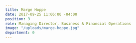 ```yaml
---
title: Marge Hoppe
date: 2017-09-25 11:06:00 -04:00
position: 3
role: Managing Director, Business & Financial Operations
image: "/uploads/marge-hoppe.jpg"
department: 0
---
```

